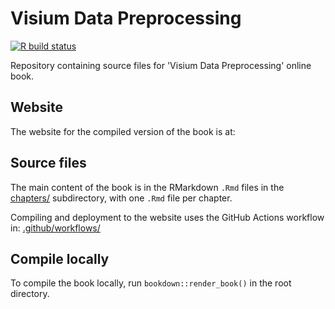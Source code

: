 # Visium Data Preprocessing

[![R build status](https://github.com/lmweber/Visium-data-preprocessing/workflows/R-CMD-bioc/badge.svg)](https://github.com/lmweber/Visium-data-preprocessing/actions)

Repository containing source files for 'Visium Data Preprocessing' online book.


## Website

The website for the compiled version of the book is at: 


## Source files

The main content of the book is in the RMarkdown `.Rmd` files in the [chapters/](chapters/) subdirectory, with one `.Rmd` file per chapter.

Compiling and deployment to the website uses the GitHub Actions workflow in: [.github/workflows/](.github/workflows/)


## Compile locally

To compile the book locally, run `bookdown::render_book()` in the root directory.

